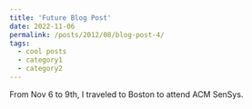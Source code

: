 ```yaml
---
title: 'Future Blog Post'
date: 2022-11-06
permalink: /posts/2012/08/blog-post-4/
tags:
  - cool posts
  - category1
  - category2
---
```


From Nov 6 to 9th, I traveled to Boston to attend ACM SenSys.
